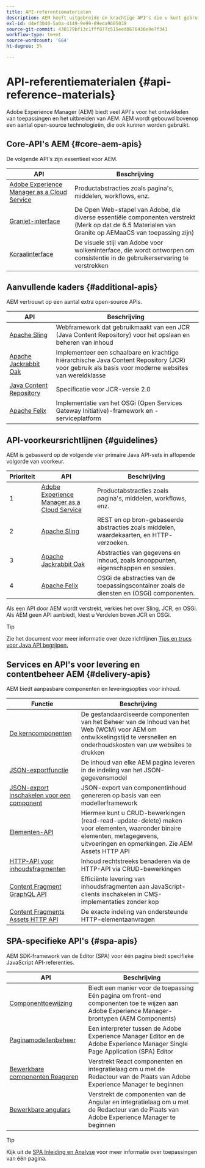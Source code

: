 ```yaml
---
title: API-referentiematerialen
description: AEM heeft uitgebreide en krachtige API's die u kunt gebruiken voor uw digitale-ervaringsproject.
exl-id: d4ef3040-5a0a-4149-9e99-09eda9605038
source-git-commit: 430179bf13c1fff077c515eed0676430e9e7f341
workflow-type: tm+mt
source-wordcount: '664'
ht-degree: 3%

---
```


# API-referentiematerialen {#api-reference-materials}

Adobe Experience Manager (AEM) biedt veel API&#39;s voor het ontwikkelen van toepassingen en het uitbreiden van AEM. AEM wordt gebouwd bovenop een aantal open-source technologieën, die ook kunnen worden gebruikt.

## Core-API&#39;s AEM {#core-aem-apis}

De volgende API&#39;s zijn essentieel voor AEM.

| API | Beschrijving |
|---|---|
| [Adobe Experience Manager as a Cloud Service](https://www.adobe.io/experience-manager/reference-materials/cloud-service/javadoc/index.html) | Productabstracties zoals pagina&#39;s, middelen, workflows, enz. |
| [Graniet-interface](https://helpx.adobe.com/experience-manager/6-5/sites/developing/using/reference-materials/granite-ui/api/jcr_root/libs/granite/ui/index.html#) | De Open Web-stapel van Adobe, die diverse essentiële componenten verstrekt (Merk op dat de 6.5 Materialen van Granite op AEMaaCS van toepassing zijn) |
| [Koraalinterface](https://opensource.adobe.com/coral-spectrum/documentation/) | De visuele stijl van Adobe voor wolkeninterface, die wordt ontworpen om consistentie in de gebruikerservaring te verstrekken |

<!---
|Editor core JavaScript API reference|Provides all the base objects and concepts to support authoring of content resources|
--->

## Aanvullende kaders {#additional-apis}

AEM vertrouwt op een aantal extra open-source APIs.

| API | Beschrijving |
|---|---|
| [Apache Sling](https://sling.apache.org/apidocs/sling11/) | Webframework dat gebruikmaakt van een JCR (Java Content Repository) voor het opslaan en beheren van inhoud |
| [Apache Jackrabbit Oak](https://jackrabbit.apache.org/oak/docs/oak_api/overview.html) | Implementeer een schaalbare en krachtige hiërarchische Java Content Repository (JCR) voor gebruik als basis voor moderne websites van wereldklasse |
| [Java Content Repository](https://www.adobe.io/experience-manager/reference-materials/spec/javax.jcr/javadocs/jcr-2.0/index.html) | Specificatie voor JCR-versie 2.0 |
| [Apache Felix](https://felix.apache.org) | Implementatie van het OSGi (Open Services Gateway Initiative)-framework en -serviceplatform |

## API-voorkeursrichtlijnen {#guidelines}

AEM is gebaseerd op de volgende vier primaire Java API-sets in aflopende volgorde van voorkeur.

| Prioriteit | API | Beschrijving |
|---|---|---|
| 1 | [Adobe Experience Manager as a Cloud Service](https://www.adobe.io/experience-manager/reference-materials/cloud-service/javadoc/index.html) | Productabstracties zoals pagina&#39;s, middelen, workflows, enz. |
| 2 | [Apache Sling](https://sling.apache.org/apidocs/sling11/) | REST en op bron-gebaseerde abstracties zoals middelen, waardekaarten, en HTTP- verzoeken. |
| 3 | [Apache Jackrabbit Oak](https://jackrabbit.apache.org/oak/docs/oak_api/overview.html) | Abstracties van gegevens en inhoud, zoals knooppunten, eigenschappen en sessies. |
| 4 | [Apache Felix](https://felix.apache.org/) | OSGi de abstracties van de toepassingscontainer zoals de diensten en (OSGi) componenten. |

Als een API door AEM wordt verstrekt, verkies het over Sling, JCR, en OSGi. Als AEM geen API aanbiedt, kiest u Verdelen boven JCR en OSGi.

>[!TIP]
>
>Zie het document voor meer informatie over deze richtlijnen [Tips en trucs voor Java API begrijpen.](https://experienceleague.adobe.com/docs/experience-manager-learn/foundation/development/understand-java-api-best-practices.html)

## Services en API&#39;s voor levering en contentbeheer AEM {#delivery-apis}

AEM biedt aanpasbare componenten en leveringsopties voor inhoud.

| Functie | Beschrijving |
|---|---|
| [De kerncomponenten](https://experienceleague.adobe.com/docs/experience-manager-core-components/using/introduction.html) | De gestandaardiseerde componenten van het Beheer van de Inhoud van het Web (WCM) voor AEM om ontwikkelingstijd te versnellen en onderhoudskosten van uw websites te drukken |
| [JSON-exportfunctie](/help/implementing/developing/components/json-exporter.md) | De inhoud van elke AEM pagina leveren in de indeling van het JSON-gegevensmodel |
| [JSON-export inschakelen voor een component](/help/implementing/developing/components/enabling-json-exporter.md) | JSON-export van componentinhoud genereren op basis van een modellerframework |
| [Elementen-API](/help/assets/mac-api-assets.md) | Hiermee kunt u CRUD-bewerkingen (read-read-update-delete) maken voor elementen, waaronder binaire elementen, metagegevens, uitvoeringen en opmerkingen. Zie AEM Assets HTTP API |
| [HTTP-API voor inhoudsfragmenten](/help/assets/content-fragments/assets-api-content-fragments.md) | Inhoud rechtstreeks benaderen via de HTTP-API via CRUD-bewerkingen |
| [Content Fragment GraphQL API](/help/headless/graphql-api/content-fragments.md) | Efficiënte levering van inhoudsfragmenten aan JavaScript-clients inschakelen in CMS-implementaties zonder kop |
| [Content Fragments Assets HTTP API](https://experienceleague.adobe.com/docs/experience-manager-cloud-service/assets/admin/mac-api-assets.html) | De exacte indeling van ondersteunde HTTP-elementaanvragen |

## SPA-specifieke API&#39;s {#spa-apis}

AEM SDK-framework van de Editor (SPA) voor één pagina biedt specifieke JavaScript API-referenties.

| API | Beschrijving |
|---|---|
| [Componenttoewijzing](https://www.npmjs.com/package/@adobe/aem-spa-component-mapping) | Biedt een manier voor de toepassing Eén pagina om front-end componenten toe te wijzen aan Adobe Experience Manager-brontypen (AEM Components) |
| [Paginamodellenbeheer](https://www.npmjs.com/package/@adobe/aem-spa-page-model-manager) | Een interpreter tussen de Adobe Experience Manager Editor en de Adobe Experience Manager Single Page Application (SPA) Editor |
| [Bewerkbare componenten Reageren](https://www.npmjs.com/package/@adobe/aem-react-editable-components) | Verstrekt React componenten en integratielaag om u met de Redacteur van de Plaats van Adobe Experience Manager te beginnen |
| [Bewerkbare angulars](https://www.npmjs.com/package/@adobe/aem-angular-editable-components) | Verstrekt de componenten van de Angular en integratielaag om u met de Redacteur van de Plaats van Adobe Experience Manager te beginnen |

>[!TIP]
>
>Kijk uit de [SPA Inleiding en Analyse](/help/implementing/developing/hybrid/introduction.md) voor meer informatie over toepassingen van één pagina.
